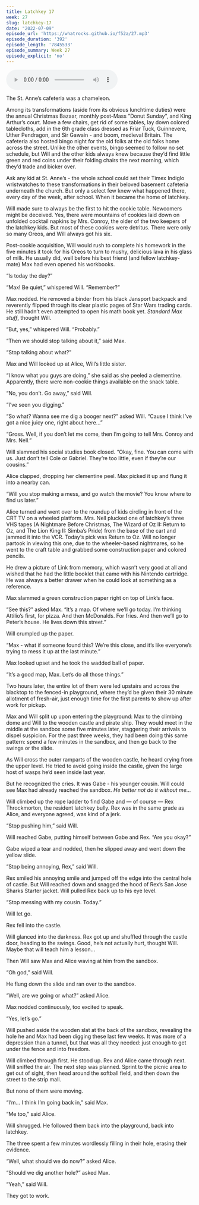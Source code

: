 ```yaml
---
title: Latchkey 17
week: 27
slug: latchkey-17
date: "2022-07-09"
episode_url: 'https://whatrocks.github.io/f52a/27.mp3'
episode_duration: '392'
episode_length: '7845533'
episode_summary: Week 27
episode_explicit: 'no'
---
```


<audio controls="controls">
  <source type="audio/mp3" src="https://whatrocks.github.io/f52a/27.mp3"></source>
</audio>

The St. Anne’s cafeteria was a chameleon.

Among its transformations (aside from its obvious lunchtime duties) were the annual Christmas Bazaar, monthly post-Mass ”Donut Sunday”, and King Arthur’s court. Move a few chairs, get rid of some tables, lay down colored tablecloths, add in the 6th grade class dressed as Friar Tuck, Guinnevere, Uther Pendragon, and Sir Gawain - and boom, medieval Britain. The cafeteria also hosted bingo night for the old folks at the old folks home across the street. Unlike the other events, bingo seemed to follow no set schedule, but Will and the other kids always knew because they’d find little green and red coins under their folding chairs the next morning, which they’d trade and bicker over.

Ask any kid at St. Anne’s - the whole school could set their Timex Indiglo wristwatches to these transformations in their beloved basement cafeteria underneath the church. But only a select few knew what happened there, every day of the week, after school. When it became the home of latchkey.

Will made sure to always be the first to hit the cookie table. Newcomers might be deceived. Yes, there were mountains of cookies laid down on unfolded cocktail napkins by Mrs. Conroy, the older of the two keepers of the latchkey kids. But most of these cookies were detritus. There were only so many Oreos, and Will always got his six.

Post-cookie acquisition, Will would rush to complete his homework in the five minutes it took for his Oreos to turn to mushy, delicious lava in his glass of milk. He usually did, well before his best friend (and fellow latchkey-mate) Max had even opened his workbooks.

“Is today the day?”

“Max! Be quiet,” whispered Will. “Remember?”

Max nodded. He removed a binder from his black Jansport backpack and reverently flipped through its clear plastic pages of Star Wars trading cards. He still hadn’t even attempted to open his math book yet. *Standard Max stuff*, thought Will.

“But, yes,” whispered Will. “Probably.”

“Then we should stop talking about it,” said Max.

“Stop talking about what?”

Max and Will looked up at Alice, Will’s little sister.

“I know what you guys are doing,” she said as she peeled a clementine. Apparently, there were non-cookie things available on the snack table.

“No, you don’t. Go away,” said Will.

“I’ve seen you digging.”

“So what? Wanna see me dig a booger next?” asked Will. “Cause I think I’ve got a nice juicy one, right about here…”

“Gross. Well, if you don’t let me come, then I’m going to tell Mrs. Conroy and Mrs. Nell.”

Will slammed his social studies book closed. “Okay, fine. You can come with us. Just don’t tell Cole or Gabriel. They’re too little, even if they’re our cousins.”

Alice clapped, dropping her clementine peel. Max picked it up and flung it into a nearby can.

“Will you stop making a mess, and go watch the movie? You know where to find us later.”

Alice turned and went over to the roundup of kids circling in front of the CRT TV on a wheeled platform. Mrs. Nell plucked one of latchkey’s three VHS tapes (A Nightmare Before Christmas, The Wizard of Oz II: Return to Oz, and The Lion King II: Simba’s Pride) from the base of the cart and jammed it into the VCR. Today‘s pick was Return to Oz. Will no longer partook in viewing this one, due to the wheeler-based nightmares, so he went to the craft table and grabbed some construction paper and colored pencils.

He drew a picture of Link from memory, which wasn’t very good at all and wished that he had the little booklet that came with his Nintendo cartridge. He was always a better drawer when he could look at something as a reference.

Max slammed a green construction paper right on top of Link’s face.

“See this?” asked Max. “It’s a map. Of where we’ll go today. I’m thinking Attilio’s first, for pizza. And then McDonalds. For fries. And then we’ll go to Peter’s house. He lives down this street.”

Will crumpled up the paper.

“Max - what if someone found this? We’re this close, and it’s like everyone’s trying to mess it up at the last minute.”

Max looked upset and he took the wadded ball of paper.

“It’s a good map, Max. Let’s do all those things.”

Two hours later, the entire lot of them were led upstairs and across the blacktop to the fenced-in playground, where they’d be given their 30 minute allotment of fresh-air, just enough time for the first parents to show up after work for pickup.

Max and Will split up upon entering the playground: Max to the climbing dome and Will to the wooden castle and pirate ship. They would meet in the middle at the sandbox some five minutes later, staggering their arrivals to dispel suspicion. For the past three weeks, they had been doing this same pattern: spend a few minutes in the sandbox, and then go back to the swings or the slide.

As Will cross the outer ramparts of the wooden castle, he heard crying from the upper level. He tried to avoid going inside the castle, given the large host of wasps he’d seen inside last year. 

But he recognized the cries. It was Gabe - his younger cousin. Will could see Max had already reached the sandbox. *He better not do it without me…*

Will climbed up the rope ladder to find Gabe and — of course — Rex Throckmorton, the resident latchkey bully. Rex was in the same grade as Alice, and everyone agreed, was kind of a jerk.

“Stop pushing him,” said Will.

Will reached Gabe, putting himself between Gabe and Rex. “Are you okay?”

Gabe wiped a tear and nodded, then he slipped away and went down the yellow slide.

“Stop being annoying, Rex,” said Will.

Rex smiled his annoying smile and jumped off the edge into the central hole of castle. But Will reached down and snagged the hood of Rex’s San Jose Sharks Starter jacket. Will pulled Rex back up to his eye level.

“Stop messing with my cousin. Today.”

Will let go.

Rex fell into the castle. 

Will glanced into the darkness. Rex got up and shuffled through the castle door, heading to the swings. Good, he’s not actually hurt, thought Will. Maybe that will teach him a lesson…

Then Will saw Max and Alice waving at him from the sandbox.

“Oh god,” said Will.

He flung down the slide and ran over to the sandbox.

“Well, are we going or what?” asked Alice.

Max nodded continuously, too excited to speak.

“Yes, let’s go.”

Will pushed aside the wooden slat at the back of the sandbox, revealing the hole he and Max had been digging these last few weeks. It was more of a depression than a tunnel, but that was all they needed: just enough to get under the fence and into freedom.

Will climbed through first. He stood up. Rex and Alice came through next. Will sniffed the air. The next step was planned. Sprint to the picnic area to get out of sight, then head around the softball field, and then down the street to the strip mall.

But none of them were moving.

“I’m… I think I’m going back in,” said Max.

“Me too,” said Alice.

Will shrugged. He followed them back into the playground, back into latchkey.

The three spent a few minutes wordlessly filling in their hole, erasing their evidence.

“Well, what should we do now?” asked Alice.

“Should we dig another hole?” asked Max.

“Yeah,” said Will.

They got to work.